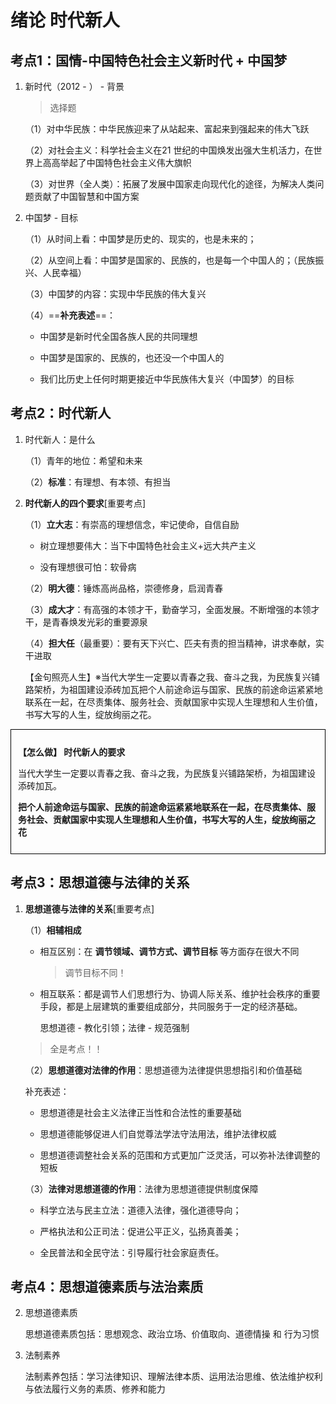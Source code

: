 # 绪论 时代新人

## 考点1：国情-中国特色社会主义新时代 + 中国梦

1. 新时代（2012 - ） - 背景

    > 选择题

    （1）对中华民族：中华民族迎来了从站起来、富起来到强起来的伟大飞跃

    （2）对社会主义：科学社会主义在21 世纪的中国焕发出强大生机活力，在世界上高高举起了中国特色社会主义伟大旗帜

    （3）对世界（全人类）：拓展了发展中国家走向现代化的途径，为解决人类问题贡献了中国智慧和中国方案

2. 中国梦 - 目标

    （1）从时间上看：中国梦是历史的、现实的，也是未来的；

    （2）从空间上看：中国梦是国家的、民族的，也是每一个中国人的；（民族振兴、人民幸福）

    （3）中国梦的内容：实现中华民族的伟大复兴

    （4）==**补充表述**==：
    
    - 中国梦是新时代全国各族人民的共同理想

    - 中国梦是国家的、民族的，也还没一个中国人的

    - 我们比历史上任何时期更接近中华民族伟大复兴（中国梦）的目标

## 考点2：时代新人

1. 时代新人：是什么

    （1）青年的地位：希望和未来

    （2）**标准**：有理想、有本领、有担当

2. **时代新人的四个要求**[重要考点]

    （1）**立大志**：有崇高的理想信念，牢记使命，自信自励

    - 树立理想要伟大：当下中国特色社会主义+远大共产主义

    - 没有理想很可怕：软骨病

    （2）**明大德**：锤炼高尚品格，崇德修身，启润青春

    （3）**成大才**：有高强的本领才干，勤奋学习，全面发展。不断增强的本领才干，是青春焕发光彩的重要源泉

    （4）**担大任**（最重要）：要有天下兴亡、匹夫有责的担当精神，讲求奉献，实干进取

    【金句照亮人生】※当代大学生一定要以青春之我、奋斗之我，为民族复兴铺路架桥，为祖国建设添砖加瓦把个人前途命运与国家、民族的前途命运紧紧地联系在一起，在尽责集体、服务社会、贡献国家中实现人生理想和人生价值，书写大写的人生，绽放绚丽之花。

<div style="border: 1px solid black; padding: 0;">
    <div style="border: 1px solid white; padding: 10px;">
        <p><strong>【怎么做】 时代新人的要求</strong></p>
        <p>当代大学生一定要以青春之我、奋斗之我，为民族复兴铺路架桥，为祖国建设添砖加瓦。</p>
        <p><strong>把个人前途命运与国家、民族的前途命运紧紧地联系在一起，在尽责集体、服务社会、贡献国家中实现人生理想和人生价值，书写大写的人生，绽放绚丽之花</strong></p>
    </div>
</div>

## 考点3：思想道德与法律的关系

1. **思想道德与法律的关系**[重要考点]

    （1）**相辅相成**

    - 相互区别：在 **调节领域、调节方式、调节目标** 等方面存在很大不同

        > 调节目标不同！

    - 相互联系：都是调节人们思想行为、协调人际关系、维护社会秩序的重要手段，都是上层建筑的重要组成部分，共同服务于一定的经济基础。

        思想道德 - 教化引领；法律 - 规范强制

    > 全是考点！！

    （2）**思想道德对法律的作用**：思想道德为法律提供思想指引和价值基础

    补充表述：

    - 思想道德是社会主义法律正当性和合法性的重要基础

    - 思想道德能够促进人们自觉尊法学法守法用法，维护法律权威

    - 思想道德调整社会关系的范围和方式更加广泛灵活，可以弥补法律调整的短板

    （3）**法律对思想道德的作用**：法律为思想道德提供制度保障

    - 科学立法与民主立法：道德入法律，强化道德导向；

    - 严格执法和公正司法：促进公平正义，弘扬真善美；

    - 全民普法和全民守法：引导履行社会家庭责任。

## 考点4：思想道德素质与法治素质

2. 思想道德素质

    思想道德素质包括：思想观念、政治立场、价值取向、道德情操 和 行为习惯

3. 法制素养

    法制素养包括：学习法律知识、理解法律本质、运用法治思维、依法维护权利与依法履行义务的素质、修养和能力
